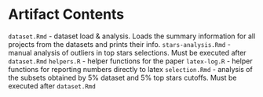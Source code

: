 # Artifact Contents

`dataset.Rmd` - dataset load & analysis. Loads the summary information for all projects from the datasets and prints their info. 
`stars-analysis.Rmd` - manual analysis of outliers in top stars selections. Must be executed after `dataset.Rmd`
`helpers.R` - helper functions for the paper
`latex-log.R` - helper functions for reporting numbers directly to latex 
`selection.Rmd` - analysis of the subsets obtained by 5% dataset and 5% top stars cutoffs. Must be executed after `dataset.Rmd`